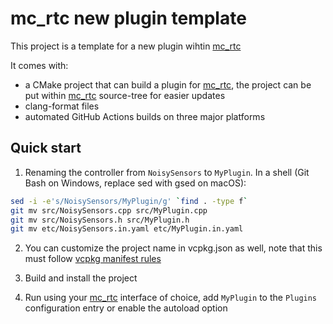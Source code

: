 mc_rtc new plugin template
==

This project is a template for a new plugin wihtin [mc_rtc]

It comes with:
- a CMake project that can build a plugin for [mc_rtc], the project can be put within [mc_rtc] source-tree for easier updates
- clang-format files
- automated GitHub Actions builds on three major platforms

Quick start
--

1. Renaming the controller from `NoisySensors` to `MyPlugin`. In a shell (Git Bash on Windows, replace sed with gsed on macOS):

```bash
sed -i -e's/NoisySensors/MyPlugin/g' `find . -type f`
git mv src/NoisySensors.cpp src/MyPlugin.cpp
git mv src/NoisySensors.h src/MyPlugin.h
git mv etc/NoisySensors.in.yaml etc/MyPlugin.in.yaml
```

2. You can customize the project name in vcpkg.json as well, note that this must follow [vcpkg manifest rules](https://github.com/microsoft/vcpkg/blob/master/docs/users/manifests.md)

3. Build and install the project

4. Run using your [mc_rtc] interface of choice, add `MyPlugin` to the `Plugins` configuration entry or enable the autoload option

[mc_rtc]: https://jrl-umi3218.github.io/mc_rtc/

